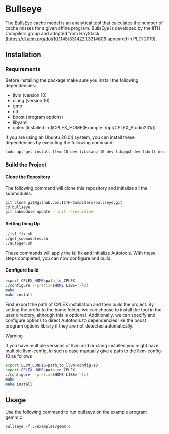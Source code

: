 # Bullseye

The BullsEye cache model is an analytical tool that calculates the number of cache misses for a given affine program.
BullsEye is developed by the IITH Compilers group and adopted from HayStack (https://dl.acm.org/doi/10.1145/3314221.3314606 appeared in PLDI 2019).

## Installation

### Requirements

Before installing the package make sure you install the following dependencies:
- llvm (version 10)
- clang (version 10)
- gmp
- ntl
- boost (program options)
- libyaml
- cplex (Installed in $CPLEX_HOME(Example: /opt/CPLEX_Studio201/))

If you are using an Ubuntu 20.04 system, you can install these dependencies by executing the following command:

```bash
sudo apt-get install llvm-10-dev libclang-10-dev libgmp3-dev libntl-dev libboost-program-options-dev libyaml-dev
```
### Build the Project

#### Clone the Repository
The following command will clone this repository and initialize all the submodules.
```bash
git clone git@github.com:IITH-Compilers/bullseye.git
cd bullseye 
git submodule update --init --recursive
```
#### Setting thing Up
```bash
./isl_fix.sh
./get_submodules.sh
./autogen.sh
```
These commands will apply the isl fix and initialize Autotools. With these steps completed, you can now configure and build.

#### Configure build
```bash
export CPLEX_HOME=path_to_CPLEX
./configure --prefix=$HOME LIBS='-ldl'
make
make install
```
First export the path of CPLEX installation and then build the project.
By setting the prefix to the home folder, we can choose to install the tool in the user directory, although this is optional. Additionally, we can specify and configure options to direct Autotools to dependencies like the boost program options library if they are not detected automatically.

> [!WARNING]
> If you have multiple versions of llvm and or clang installed you might have multiple
> llvm-config, in such a case manually give a path to the llvm-config-10 as follows
> ```bash
> export LLVM_CONFIG=path_to_llvm-config-10
> export CPLEX_HOME=path_to_CPLEX
> ./configure --prefix=$HOME LIBS='-ldl'
> make
> make install 
> ```

## Usage

Use the following command to run bullseye on the example program gemm.c
```
bullseye -f ./examples/gemm.c
```  

